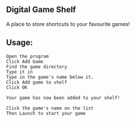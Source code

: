 ## Digital Game Shelf

A place to store shortcuts to your favourite games!

## Usage:

```
Open the program
Click Add Game
Find the game directory
Type it in
Type in the game's name below it.
Click Add game to shelf
Click OK

Your game has now been added to your shelf!

Click the game's name on the list
Then Launch to start your game
